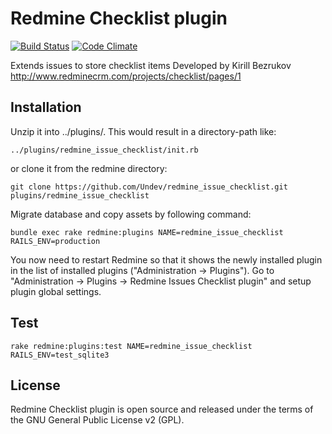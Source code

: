 # Redmine Checklist plugin

[![Build Status](https://travis-ci.org/Undev/redmine_issue_checklist.png?branch=master)](https://travis-ci.org/Undev/redmine_issue_checklist)
[![Code Climate](https://codeclimate.com/github/Undev/redmine_issue_checklist.png)](https://codeclimate.com/github/Undev/redmine_issue_checklist)

Extends issues to store checklist items
Developed by Kirill Bezrukov
http://www.redminecrm.com/projects/checklist/pages/1

## Installation

Unzip it into ../plugins/. This would result in a directory-path like:

    ../plugins/redmine_issue_checklist/init.rb

or clone it from the redmine directory:

    git clone https://github.com/Undev/redmine_issue_checklist.git plugins/redmine_issue_checklist

Migrate database and copy assets by following command:

    bundle exec rake redmine:plugins NAME=redmine_issue_checklist RAILS_ENV=production

You now need to restart Redmine so that it shows the newly installed plugin in the list of installed plugins ("Administration -> Plugins").
Go to "Administration -> Plugins -> Redmine Issues Checklist plugin" and setup plugin global settings.

## Test

    rake redmine:plugins:test NAME=redmine_issue_checklist RAILS_ENV=test_sqlite3

## License

Redmine Checklist plugin is open source and released under the terms of the GNU General Public License v2 (GPL).
